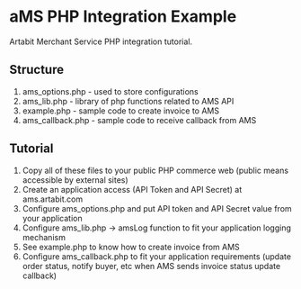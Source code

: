 aMS PHP Integration Example
===========================

Artabit Merchant Service PHP integration tutorial.

Structure
---------
1. ams_options.php - used to store configurations
2. ams_lib.php - library of php functions related to AMS API
3. example.php - sample code to create invoice to AMS
4. ams_callback.php - sample code to receive callback from AMS

Tutorial
--------
1. Copy all of these files to your public PHP commerce web (public means accessible by external sites)
2. Create an application access (API Token and API Secret) at ams.artabit.com
3. Configure ams_options.php and put API token and API Secret value from your application
4. Configure ams_lib.php -> amsLog function to fit your application logging mechanism
5. See example.php to know how to create invoice from AMS
6. Configure ams_callback.php to fit your application requirements (update order status, notify buyer, etc when AMS sends invoice status update callback)